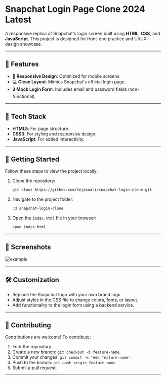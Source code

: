 

# Snapchat Login Page Clone 2024 Latest

A responsive replica of Snapchat's login screen built using **HTML**, **CSS**, and **JavaScript**. This project is designed for front-end practice and UI/UX design showcase.  

---

## 📖 Features  

- 🎨 **Responsive Design**: Optimized for mobile screens.  
- 💻 **Clean Layout**: Mimics Snapchat's official login page.  
- 🔒 **Mock Login Form**: Includes email and password fields (non-functional).  

---

## 🔧 Tech Stack  

- **HTML5**: For page structure.  
- **CSS3**: For styling and responsive design.  
- **JavaScript**: For added interactivity.  

---

## 🚀 Getting Started  

Follow these steps to view the project locally:  

1. Clone the repository:  

   ```bash  
   git clone https://github.com/tejazmali/snapchat-login-clone.git  
   ```  

2. Navigate to the project folder:  

   ```bash  
   cd snapchat-login-clone  
   ```  

3. Open the `index.html` file in your browser:  

   ```bash  
   open index.html  
   ```  

---

## 📸 Screenshots  
![example](https://github.com/user-attachments/assets/6f5ba543-e01d-42ae-a604-a7a1d1ac4bf4)



---

## 🛠️ Customization  

- Replace the Snapchat logo with your own brand logo.  
- Adjust styles in the CSS file to change colors, fonts, or layout.  
- Add functionality to the login form using a backend service.  

---

## 🤝 Contributing  

Contributions are welcome! To contribute:  

1. Fork the repository.  
2. Create a new branch: `git checkout -b feature-name`.  
3. Commit your changes: `git commit -m 'Add feature-name'`.  
4. Push to the branch: `git push origin feature-name`.  
5. Submit a pull request.  

---

